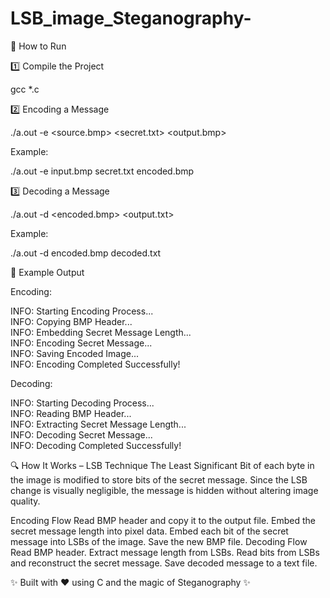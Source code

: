# LSB_image_Steganography-
🚀 How to Run

1️⃣ Compile the Project

gcc *.c 

2️⃣ Encoding a Message

./a.out -e <source.bmp> <secret.txt> <output.bmp>

Example:

./a.out -e input.bmp secret.txt encoded.bmp


3️⃣ Decoding a Message

./a.out -d <encoded.bmp> <output.txt>

Example:

./a.out -d encoded.bmp decoded.txt

📝 Example Output

Encoding:

INFO: Starting Encoding Process...  
INFO: Copying BMP Header...  
INFO: Embedding Secret Message Length...  
INFO: Encoding Secret Message...  
INFO: Saving Encoded Image...  
INFO: Encoding Completed Successfully!  

Decoding:

INFO: Starting Decoding Process...  
INFO: Reading BMP Header...  
INFO: Extracting Secret Message Length...  
INFO: Decoding Secret Message...  
INFO: Decoding Completed Successfully!  

🔍 How It Works – LSB Technique
The Least Significant Bit of each byte in the image is modified to store bits of the secret message. Since the LSB change is visually negligible, the message is hidden without altering image quality.


Encoding Flow
Read BMP header and copy it to the output file.
Embed the secret message length into pixel data.
Embed each bit of the secret message into LSBs of the image.
Save the new BMP file.
Decoding Flow
Read BMP header.
Extract message length from LSBs.
Read bits from LSBs and reconstruct the secret message.
Save decoded message to a text file.



✨ Built with ❤️ using C and the magic of Steganography ✨

